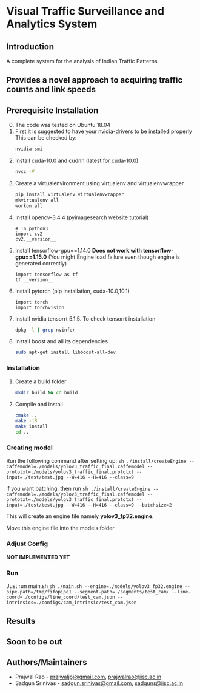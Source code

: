 # Visual Traffic Surveillance and Analytics System

## Introduction
A complete system for the analysis of Indian Traffic Patterns

Provides a novel approach to acquiring traffic counts and link speeds
---
## Prerequisite Installation
0) The code was tested on Ubuntu 18.04
1) First it is suggested to have your nvidia-drivers to be installed properly
This can be checked by:
	```bash
	nvidia-smi
	```
2) Install cuda-10.0 and cudnn (latest for cuda-10.0)
	```bash
	nvcc -V
	```
3) Create a virtualenvironment using virtualenv and virtualenvwrapper
	```bash
	pip install virtualenv virtualenvwrapper
	mkvirtualenv all
	workon all
	```
4) Install opencv-3.4.4 (pyimagesearch website tutorial)
	```python3
	# In python3
	import cv2
	cv2.__version__
	```
5) Install tensorflow-gpu==1.14.0 
__Does not work with tensorflow-gpu==1.15.0__ (You might Engine load failure even though engine is generated correctly)
	```python3
	import tensorflow as tf
	tf.__version__
	```
6) Install pytorch (pip installation, cuda-10.0,10.1)
	```python3
	import torch
	import torchvision
	```
7) Install nvidia tensorrt 5.1.5. To check tensorrt installation
	```bash
	dpkg -l | grep nvinfer
	```
8) Install boost and all its dependencies
	```bash
	sudo apt-get install libboost-all-dev
	```

### Installation
1) Create a build folder
	```sh
	mkdir build && cd build
	```
2) Compile and install
	```sh
	cmake ..
	make -j8
	make install
	cd ..
	```

### Creating model
Run the following command after setting up:
	```sh
	./install/createEngine --caffemodel=./models/yolov3_traffic_final.caffemodel --prototxt=./models/yolov3_traffic_final.prototxt --input=./test/test.jpg --W=416 --H=416 --class=9
	```
	
if you want batching, then run
	```sh
	./install/createEngine --caffemodel=./models/yolov3_traffic_final.caffemodel --prototxt=./models/yolov3_traffic_final.prototxt --input=./test/test.jpg --W=416 --H=416 --class=9 --batchsize=2
	```

This will create an engine file namely **yolov3_fp32.engine**.

Move this engine file into the models folder

### Adjust Config
__NOT IMPLEMENTED YET__

### Run 
Just run main.sh
	```sh
	./main.sh --engine=./models/yolov3_fp32.engine --pipe-path=/tmp/fifopipe1 --segment-path=./segments/test_cam/ --line-coord=./configs/line_coord/test_cam.json --intrinsics=./configs/cam_intrinsic/test_cam.json
	```

## Results
Soon to be out
---
## Authors/Maintainers
* Prajwal Rao - [prajwaljpj@gmail.com](mailto:prajwaljpj@gmail.com), [prajwalrao@iisc.ac.in](mailto:prajwalrao@iisc.ac.in)
* Sadgun Srinivas - [sadgun.srinivas@gmail.com](mailto:sadgun.srinivas@gmail.com), [sadguns@iisc.ac.in](mailto:sadguns@iisc.ac.in)
